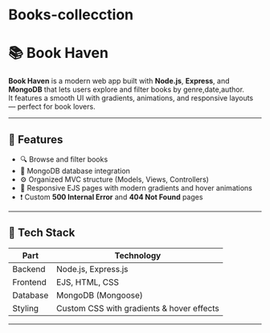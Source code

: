 # Books-collecction

# 📚 Book Haven

**Book Haven** is a modern web app built with **Node.js**, **Express**, and **MongoDB** that lets users explore and filter books by genre,date,author.  
It features a smooth UI with gradients, animations, and responsive layouts — perfect for book lovers.

---

## 🚀 Features

- 🔍 Browse and filter books
- 💾 MongoDB database integration
- ⚙️ Organized MVC structure (Models, Views, Controllers)
- 🎨 Responsive EJS pages with modern gradients and hover animations
- ❗ Custom **500 Internal Error** and **404 Not Found** pages

---

## 🧩 Tech Stack

| Part | Technology |
|------|-------------|
| Backend | Node.js, Express.js |
| Frontend | EJS, HTML, CSS |
| Database | MongoDB (Mongoose) |
| Styling | Custom CSS with gradients & hover effects |

---



